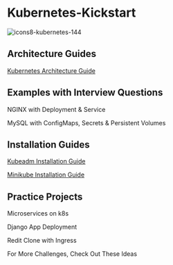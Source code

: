 # Kubernetes-Kickstart

![icons8-kubernetes-144](https://github.com/sdk1010/Kubernetes-Kickstart/assets/145788176/f2335002-caea-4ed6-8593-5bcc789d72fc)

## Architecture Guides
[Kubernetes Architecture Guide](https://github.com/sdk1010/Kubernetes-Kickstart/blob/e7df2cd6ad11d1a4062710986be74af4c8dadd84/kubernetes_architecture.md)

## Examples with Interview Questions
NGINX with Deployment & Service

MySQL with ConfigMaps, Secrets & Persistent Volumes

## Installation Guides
[Kubeadm Installation Guide](https://github.com/sdk1010/Kubernetes-Kickstart/blob/7eebcc0f687e65a533cfefd27d578ead427116a8/kubeadm_installation.md)

[Minikube Installation Guide](https://github.com/sdk1010/Kubernetes-Kickstart/blob/7eebcc0f687e65a533cfefd27d578ead427116a8/minikube_installation.md)

## Practice Projects
Microservices on k8s

Django App Deployment

Redit Clone with Ingress

For More Challenges, Check Out These Ideas
